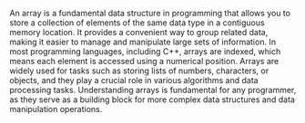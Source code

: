 An array is a fundamental data structure in programming that allows you to store a collection of elements of the same data type in a contiguous memory location. It provides a convenient way to group related data, making it easier to manage and manipulate large sets of information. In most programming languages, including C++, arrays are indexed, which means each element is accessed using a numerical position. Arrays are widely used for tasks such as storing lists of numbers, characters, or objects, and they play a crucial role in various algorithms and data processing tasks. Understanding arrays is fundamental for any programmer, as they serve as a building block for more complex data structures and data manipulation operations.
